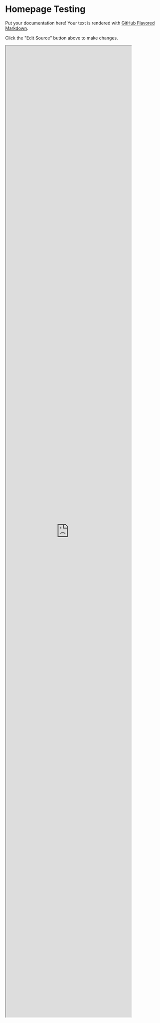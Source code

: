 # Homepage Testing

Put your documentation here! Your text is rendered with [GitHub Flavored Markdown](https://help.github.com/articles/github-flavored-markdown).

Click the "Edit Source" button above to make changes.

<iframe src='https://localhost:9999/embed/looks/4' style='height:80%; width:80%'></iframe>
